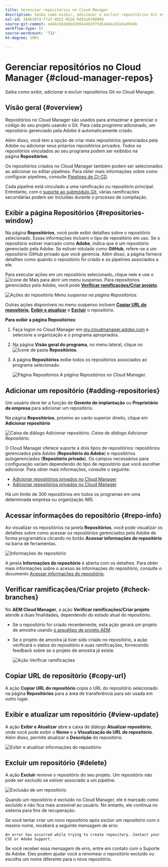 ```yaml
---
title: Gerenciar repositórios no Cloud Manager
description: Saiba como exibir, adicionar e excluir repositórios Git no Cloud Manager.
exl-id: 384b197d-f7a7-4022-9b16-9d83ab788966
source-git-commit: ee84c682b6bd2b9144b3f75d544dea33a5ad944b
workflow-type: ht
source-wordcount: '732'
ht-degree: 100%

---
```



# Gerenciar repositórios no Cloud Manager {#cloud-manager-repos}

Saiba como exibir, adicionar e excluir repositórios Git no Cloud Manager.

## Visão geral {#overview}

Repositórios no Cloud Manager são usados para armazenar e gerenciar o código do seu projeto usando o Git. Para cada *programa* adicionado, um repositório gerenciado pela Adobe é automaticamente criado.

Além disso, você tem a opção de criar mais repositórios gerenciados pela Adobe ou adicionar seus próprios repositórios privados. Todos os repositórios vinculados ao seu programa podem ser exibidos na página **Repositórios**.

Os repositórios criados no Cloud Manager também podem ser selecionados ao adicionar ou editar pipelines. Para obter mais informações sobre como configurar pipelines, consulte [Pipelines de CI-CD](/help/overview/ci-cd-pipelines.md).

Cada pipeline está vinculado a uma ramificação ou repositório principal. Entretanto, com o [suporte ao submódulo Git](/help/managing-code/git-submodules.md), várias ramificações secundárias podem ser incluídas durante o processo de compilação.

## Exibir a página Repositórios {#repositories-window}

Na página **Repositórios**, você pode exibir detalhes sobre o repositório selecionado. Essas informações incluem o tipo de repositório em uso. Se o repositório estiver marcado como **Adobe**, indica que é um repositório gerenciado pela Adobe. Se estiver rotulado como **GitHub**, refere-se a um repositório GitHub privado que você gerencia. Além disso, a página fornece detalhes como quando o repositório foi criado e os pipelines associados a ele.

Para executar ações em um repositório selecionado, clique nele e use o ![ícone de Mais](https://spectrum.adobe.com/static/icons/workflow_18/Smock_More_18_N.svg) para abrir um menu suspenso. Para repositórios gerenciados pela Adobe, você pode **[Verificar ramificações/Criar projeto](#check-branches)**.

![Ações do repositório](assets/repository-actions.png)
*Menu suspenso na página Repositórios.*

Outras ações disponíveis no menu suspenso incluem **[Copiar URL do repositório](#copy-url)**, **[Exibir e atualizar](#view-update)** e **[Excluir](#delete)** o repositório.

**Para exibir a página Repositórios:**

1. Faça logon no Cloud Manager em [my.cloudmanager.adobe.com](https://my.cloudmanager.adobe.com/) e selecione a organização e o programa apropriados.

1. Na página **Visão geral do programa**, no menu lateral, clique no ![Ícone de pasta](https://spectrum.adobe.com/static/icons/workflow_18/Smock_Folder_18_N.svg) **Repositórios**.

1. A página **Repositórios** exibe todos os repositórios associados ao programa selecionado.

   ![Página Repositórios](assets/repositories.png)
   *A página Repositórios no Cloud Manager.*


## Adicionar um repositório {#adding-repositories}

Um usuário deve ter a função de **Gerente de implantação** ou **Proprietário da empresa** para adicionar um repositório.

Na página **Repositórios**, próximo ao canto superior direito, clique em **Adicionar repositório**

![Caixa de diálogo Adicionar repositório.](assets/repository-add.png)
*Caixa de diálogo Adicionar Repositório.*

O Cloud Manager oferece suporte a dois tipos de repositórios: repositórios gerenciados pela Adobe (**Repositório da Adobe**) e repositórios autogerenciados (**Repositório privado**). Os campos necessários para configuração variam dependendo do tipo de repositório que você escolher adicionar. Para obter mais informações, consulte o seguinte:

* [Adicionar repositórios privados no Cloud Manager](/help/managing-code/adobe-repositories.md)
* [Adicionar repositórios privados no Cloud Manager](/help/managing-code/private-repositories.md)

Há um limite de 300 repositórios em todos os programas em uma determinada empresa ou organização IMS.

## Acessar informações do repositório {#repo-info}

Ao visualizar os repositórios na janela **Repositórios**, você pode visualizar os detalhes sobre como acessar os repositórios gerenciados pela Adobe de forma programática clicando no botão **Acessar informações do repositório** na barra de ferramentas.

![Informações do repositório](assets/repository-access-repo-info2.png)

A janela **Informações do repositório** é aberta com os detalhes. Para obter mais informações sobre o acesso às informações do repositório, consulte o documento [Acessar informações do repositório](/help/managing-code/accessing-repositories.md).

## Verificar ramificações/Criar projeto {#check-branches}

No **AEM Cloud Manager**, a ação **Verificar ramificações/Criar projeto** atende a duas finalidades, dependendo do estado atual do repositório.

* Se o repositório for criado recentemente, esta ação gerará um projeto de amostra usando [o arquétipo de projeto AEM](https://experienceleague.adobe.com/pt-br/docs/experience-manager-core-components/using/developing/archetype/overview).
* Se o projeto de amostra já tiver sido criado no repositório, a ação verificará o status do repositório e suas ramificações, fornecendo feedback sobre se o projeto de amostra já existe.

  ![Ação Verificar ramificações](assets/check-branches.png)

## Copiar URL de repositório {#copy-url}

A ação **Copiar URL do repositório** copia o URL do repositório selecionado na página **Repositórios** para a área de transferência para ser usada em outro lugar.

## Exibir e atualizar um repositório {#view-update}

A ação **Exibir e Atualizar** abre a caixa de diálogo **Atualizar repositório**, onde você pode exibir o **Nome** e a **Visualização do URL do repositório**. Além disso, permite atualizar a **Descrição** do repositório.

![Exibir e atualizar informações do repositório](assets/repository-view-update.png)

## Excluir um repositório {#delete}

A ação **Excluir** remove o repositório do seu projeto. Um repositório não pode ser excluído se estiver associado a um pipeline.

![Exclusão de um repositório](assets/delete.png)

Quando um repositório é excluído no Cloud Manager, ele é marcado como excluído e não fica mais acessível ao usuário. No entanto, ele continua no sistema para fins de recuperação.

Se você tentar criar um novo repositório após excluir um repositório com o mesmo nome, receberá a seguinte mensagem de erro:

`An error has occurred while trying to create repository. Contact your CSE or Adobe Support.`

Se você receber essa mensagem de erro, entre em contato com o Suporte da Adobe. Eles podem ajudar você a renomear o repositório excluído ou escolha um nome diferente para o novo repositório.
